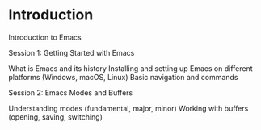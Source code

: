 # Introduction


Introduction to Emacs

Session 1: Getting Started with Emacs

What is Emacs and its history
Installing and setting up Emacs on different platforms (Windows, macOS, Linux)
Basic navigation and commands

Session 2: Emacs Modes and Buffers

Understanding modes (fundamental, major, minor)
Working with buffers (opening, saving, switching)